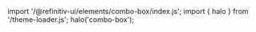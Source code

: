 <!--
type: template
name: combo-box
-->

import '/@refinitiv-ui/elements/combo-box/index.js';
import { halo } from '/theme-loader.js';
halo('combo-box');
